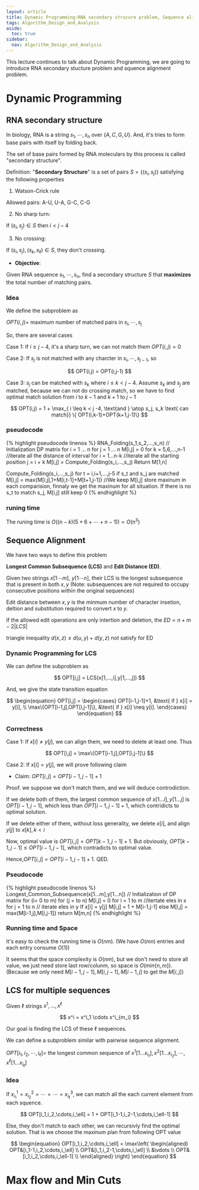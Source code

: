 ```yaml
---
layout: article
title: Dynamic Programming:RNA secondary strucure problem, Sequence alignment, Multiple sequence alignment
tags: Algorithm_Design_and_Analysis
aside:
  toc: true
sidebar:
  nav: Algorithm_Design_and_Analysis
---
```


This lecture continues to talk about Dynamic Programming, we are going to introduce RNA secondary stucture problem and squence alignment problem. 

<!--more-->

# Dynamic Programming

## RNA secondary structure

In biology, RNA is a string ${ s_1,\cdots,s_n }$ over ${ \{A,C,G,U\} }$. And, it's tries to form base pairs with itself by folding back.

The set of base pairs formed by RNA moleculars by this process is called "secondary structure". 

Definition: "<b>Secondary Structure</b>" is a set of pairs ${ S = \{ (s_i, s_j) \} }$ satisfying the following properties

1. Watson-Crick rule

Allowed pairs: A-U, U-A, G-C, C-G

2. No sharp turn:

If ${ (s_i, s_j) \in S }$ then ${ i < j - 4 }$

3. No crossing: 

If ${ (s_i,s_j), (s_k ,s_{\ell}) \in S}$, they don't crossing.

* <b>Objective</b>:

Given RNA sequence ${ s_1,\cdots,s_n }$, find a secondary structure ${ S }$ that <b>maximizes</b> the total number of matching pairs.

### Idea

We define the subproblem as 

${ OPT(i,j) =  }$ maximum number of matched pairs in ${ s_i, \cdots,s_j }$

So, there are several cases

Case 1: If ${ i \geq j -4 }$, it's a sharp turn, we can not match them ${ OPT(i,j) = 0 }$

Case 2: If ${ s_j }$ is not matched with any charcter in ${ s_i, \cdots, s_{j-1} }$, so 

<center>$$
OPT(i,j) = OPT(i,j-1)
$$</center>

Case 3: ${ s_j }$ can be matched with ${ s_k }$ where ${ i \leq k < j -4 }$. Assume ${ s_k }$ and ${ s_j }$ are matched, because we can not do crossing match, so we have to find optimal match solution from ${ i }$ to ${ k-1 }$ and ${ k+1 }$
 to ${ j-1 }$


<center>$$
OPT(i,j) = 1 + \max_{ i \leq k < j -4, \text{and } \atop  s_j, s_k \text{ can match}} \{ OPT(i,k-1)+OPT(k+1,j-1)\}
$$</center>

### pseudocode

{% highlight pseudocode linenos %}
RNA_Folding(s_1,s_2,...,s_n)
    // Initialization DP matrix
    for i = 1 ... n 
        for j = 1 ... n
            M[i,j] = 0
    for k = 5,6,...,n-1 //iterate all the distance of interval
        for i = 1...n-k //iterate all the starting position
            j = i + k
            M[i,j] = Compute_Folding(s_i,...,s_j)
    Return M[1,n]

Compute_Folding(s_i,...,s_j)
    for t = i,i+1,...,j-5
        if s_t and s_j are matched
            M[i,j] = max{M[i,j],1+M[i,t-1]+M[t+1,j-1]} //We keep M[i,j] store maxinum in each comparision, finnaly we get the maxinum for all situation. If there is no s_t to match s_j, M[i,j] still keep 0
{% endhighlight %}

### runing time

The runing time is ${ O\left((n-k)(5+6+\cdots+n-1) \right) = O(n^3)}$

## Sequence Alignment

We have two ways to define this problem

<b>Longest Common Subsequence (LCS)</b> and <b>Edit Distance (ED)</b>.

Given two strings ${ x [1\cdots m] }$, ${ y [1\cdots n ] }$, their LCS is the longest subsequence that is present in both ${ x,y }$ (Note: subsequences are not required to occupy consecutive positions within the original sequences)

Edit distance between ${ x,y }$ is the minmum number of character insetion, deltion and substitution required to convert ${ x }$ to ${ y }$.

If the allowed edit operations are only intertion and deletion, the ${ ED = n + m - 2|LCS| }$

triangle inequality ${ d(x,z) \leq d(u,y) + d(y,z) }$ not satisfy for ED

### Dynamic Programming for LCS

We can define the subproblem as 

<center>$$
OPT[i,j] = LCS(x[1,...,i],y[1,...,j])
$$</center>

And, we give the state transition equation

<center>$$
\begin{equation}
OPT[i,j] = 
\begin{cases}
OPT[i-1,j-1]+1, &\text{ if } x[i] = y[i], \\
\max\{OPT[i-1,j],OPT[i,j-1]\}, &\text{ if } x[i] \neq y[i].
\end{cases}
\end{equation}
$$</center>

### Correctness

Case 1: If ${ x[i] \neq y[j] }$, we can align them, we need to delete at least one. Thus

<center>$$
OPT[i,j] = \max\{OPT[i-1,j],OPT[i,j-1]\}
$$</center>

Case 2: If ${ x[i] = y[j] }$, we will prove following claim

* Claim: ${ OPT[i,j] = OPT[i-1,j-1]+1  }$

Proof. we suppose we don't match them, and we will deduce controdiction.

If we delete both of them, the largest common sequence of ${ x[1...i],y[1...j] }$ is ${ OPT[i-1,j-1] }$, which less than ${ OPT[i-1,j-1]+1 }$, which contridicts to optimal solution.

If we delete either of them, without loss generality, we delete ${ x[i] }$, and align ${ y[j] }$ to ${ x[k], k< i }$

Now, optimal value is ${ OPT[i,j] = OPT[k-1,j-1] + 1 }$. But obviously, ${ OPT[k-1,j-1] \leq OPT[i-1,j-1] }$, which contradicts to optimal value. 

Hence,${ OPT[i,j] = OPT[i-1,j-1]+1  }$. QED.

### Pseudocode

{% highlight pseudocode linenos %}
Longest_Common_Subsequence(x[1...m],y[1...n])
    // Initialization of DP matrix
    for (i= 0 to m)
        for (j = to n)
            M[i,j] = 0
    for i = 1 to m //itertate eles in x
        for j = 1 to n // iterate eles in y
            If x[i] = y[j]
                M[i,j] = 1 + M[i-1,j-1]
            else 
                M[i,j] = max{M[i-1,j],M[i,j-1]}
    return M[m,n] 
{% endhighlight %}

### Running time and Space

It's easy to check the running time is ${ O(nm) }$. (We have ${ O(mn) }$ entries and each entry consume ${ O(1) }$)

It seems that the space complexity is ${ O(nm) }$, but we don't need to store all value, we just need store last row/colunm, so space is ${ O(min\{n,m\}) }$. (Because we only need ${ M[i-1,j-1],M[i,j-1],M[i-1,j] }$ to get the ${ M[i,j] }$)

## LCS for multiple sequences

Given ${ \ell }$ strings ${ x^1,...,x^\ell }$

<center>$$
x^i = x^i_1 \cdots x^i_{m_i}
$$</center>

Our goal is finding the LCS of these ${  \ell}$ sequences.

We can define a subproblem similar with pairwise sequence alignment.

${OPT[i_1,i_2,\cdots,i_\ell] = }$ the longest common sequence of ${ x^1[1...x_{i_1}],x^2[1...x_{i_2}],\cdots,x^\ell[1...x_{i_\ell}] }$

### Idea

If ${ x^1_{i_1}= x^2_{i_2}=\cdots=\cdots=x^3_{i_\ell} }$, we can match all the each current element from each squence.

<center>$$
OPT[i_1,i_2,\cdots,i_\ell] = 1 + OPT[i_1-1,i_2-1,\cdots,i_\ell-1]
$$</center>

Else, they don't match to each other, we can recursivly find the optimal solution. That is we choose the maxinum plan from following OPT value

<center>$$
\begin{equation}
OPT[i_1,i_2,\cdots,i_\ell] = \max\left{
    \begin{aligned}
    OPT&[i_1-1,i_2,\cdots,i_\ell] \\
    OPT&[i_1,i_2-1,\cdots,i_\ell] \\
    &\vdots \\
    OPT&[i_1,i_2,\cdots,i_\ell-1] \\
    \end{aligned} 
\right}
\end{equation}
$$</center> 


# Max flow and Min Cuts